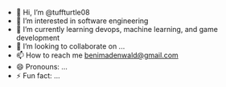 - 👋 Hi, I’m @tuffturtle08
- 👀 I’m interested in software engineering
- 🌱 I’m currently learning devops, machine learning, and game development
- 💞️ I’m looking to collaborate on ...
- 📫 How to reach me benimadenwald@gmail.com
- 😄 Pronouns: ...
- ⚡ Fun fact: ...

<!---
tuffturtle08/tuffturtle08 is a ✨ special ✨ repository because its `README.md` (this file) appears on your GitHub profile.
You can click the Preview link to take a look at your changes.
--->
